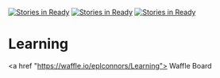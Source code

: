 [![Stories in Ready](https://badge.waffle.io/satishgoda/learning.png?label=ready&title=Ready)](https://waffle.io/satishgoda/learning)
[![Stories in Ready](https://badge.waffle.io/adi2342/learning.png?label=ready&title=Ready)](https://waffle.io/adi2342/learning)
[![Stories in Ready](https://badge.waffle.io/eplconnors/Learning.png?label=ready&title=Ready)](https://waffle.io/eplconnors/Learning)
# Learning
<a href "https://waffle.io/eplconnors/Learning"> Waffle Board</a>
